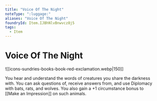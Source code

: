 ```yaml
---
title: "Voice Of The Night"
noteType: ":luggage:"
aliases: "Voice Of The Night"
foundryId: Item.IJBhNlvBnwvcz8j5
tags:
  - Item
---
```


# Voice Of The Night
![[icons-sundries-books-book-red-exclamation.webp|150]]

You hear and understand the words of creatures you share the darkness with. You can ask questions of, receive answers from, and use Diplomacy with bats, rats, and wolves. You also gain a +1 circumstance bonus to [[Make an Impression]] on such animals.
